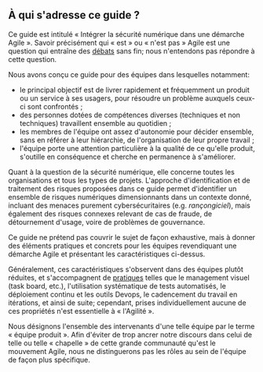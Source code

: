 ## À qui s'adresse ce guide ?

Ce guide est intitulé « Intégrer la sécurité numérique dans une démarche Agile ». Savoir précisément qui « est » ou « n'est pas » Agile est une question qui entraîne des [débats](http://agilefocus.com/2009/02/06/agile-versus-agile/) sans fin; nous n'entendons pas répondre à cette question.

Nous avons conçu ce guide pour des équipes dans lesquelles notamment:

* le principal objectif est de livrer rapidement et fréquemment un produit ou un service à ses usagers, pour résoudre un problème auxquels ceux-ci sont confrontés ;
* des personnes dotées de compétences diverses \(techniques et non techniques\) travaillent ensemble au quotidien ;
* les membres de l'équipe ont assez d'autonomie pour décider ensemble, sans en référer à leur hiérarchie, de l'organisation de leur propre travail ;
* l'équipe porte une attention particulière à la qualité de ce qu'elle produit, s'outille en conséquence et cherche en permanence à s'améliorer.

Quant à la question de la sécurité numérique, elle concerne toutes les organisations et tous les types de projets. L'approche d'identification et de traitement des risques proposées dans ce guide permet d'identifier un ensemble de risques numériques dimensionnants dans un contexte donné, incluant des menaces purement cybersécuritaires \(e.g. _rançongiciel_\), mais également des risques connexes relevant de cas de fraude, de détournement d'usage, voire de problèmes de gouvernance.

Ce guide ne prétend pas couvrir le sujet de façon exhaustive, mais à donner des éléments pratiques et concrets pour les équipes revendiquant une démarche Agile et présentant les caractéristiques ci-dessus.

Généralement, ces caractéristiques s'observent dans des équipes plutôt réduites, et s'accompagnent de [pratiques](http://referentiel.institut-agile.fr/) telles que le management visuel \(task board, etc.\), l'utilisation systématique de tests automatisés, le déploiement continu et les outils Devops, le cadencement du travail en itérations, et ainsi de suite; cependant, prises individuellement aucune de ces propriétés n'est essentielle à « l'Agilité ».

Nous désignons l'ensemble des intervenants d'une telle équipe par le terme « équipe produit ». Afin d'éviter de trop ancrer notre discours dans celui de telle ou telle « chapelle » de cette grande communauté qu'est le mouvement Agile, nous ne distinguerons pas les rôles au sein de l'équipe de façon plus spécifique.

